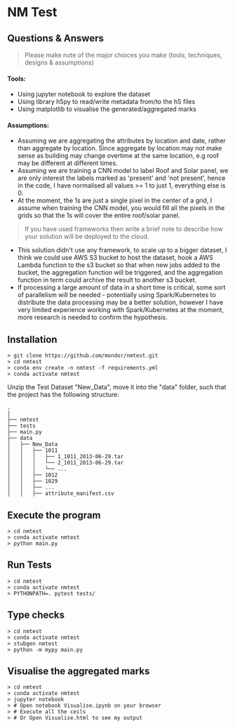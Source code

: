 # NM Test

## Questions & Answers
> Please make note of the major choices you make (tools, techniques, designs & assumptions)


#### Tools:
- Using jupyter notebook to explore the dataset
- Using library h5py to read/write metadata from/to the h5 files
- Using matplotlib to visualise the generated/aggregated marks

#### Assumptions:
- Assuming we are aggregating the attributes by location and date, rather than aggregate by location. Since aggregate by location may not make sense as building may change overtime at the same location, e.g roof may be different at different times.
- Assuming we are training a CNN model to label Roof and Solar panel, we are only interest the labels marked as 'present' and 'not present', 
hence in the code, I have normalised all values >= 1 to just 1, everything else is 0. 
- At the moment, the 1s are just a single pixel in the center of a grid, I assume when training the CNN model, you would fill all the pixels in the grids so that the 1s will cover the entire roof/solar panel.

> If you have used frameworks then write a brief note to describe how your solution will be deployed to the cloud.

- This solution didn't use any framework, to scale up to a bigger dataset, I think we could use AWS S3 bucket to host the dataset, hook a AWS Lambda function to the s3 bucket so that when new jobs added to the bucket, the aggregation function will be triggered, and the aggregation function in term could archive the result to another s3 bucket.
- If processing a large amount of data in a short time is critical, some sort of parallelism will be needed - potentially using Spark/Kubernetes to distribute the data processing may be a better solution, however I have very limited experience working with Spark/Kubernetes at the moment, more research is needed to confirm the hypothesis.    







## Installation
```
> git clone https://github.com/mondor/nmtest.git
> cd nmtest
> conda env create -n nmtest -f requirements.yml
> conda activate nmtest 
```
Unzip the Test Dataset "New_Data", move it into the "data" folder, such that the project 
has the following structure:
```
.
│   
├── nmtest
├── tests
├── main.py   
├── data                     
│   ├── New_Data
│   │   ├── 1011
│   │   │   ├── 1_1011_2013-06-29.tar
│   │   │   └── 2_1011_2013-06-29.tar
│   │   │   └── ...
│   │   ├── 1012
│   │   ├── 1029
│   │   ├── ...
│   │   ├── attribute_manifest.csv

```

## Execute the program
```
> cd nmtest
> conda activate nmtest
> python main.py
```

## Run Tests
```
> cd nmtest
> conda activate nmtest
> PYTHONPATH=. pytest tests/
```

## Type checks
```
> cd nmtest
> conda activate nmtest
> stubgen nmtest
> python -m mypy main.py 
```

## Visualise the aggregated marks
```
> cd nmtest
> conda activate nmtest
> jupyter notebook
> # Open notebook Visualise.ipynb on your browser
> # Execute all the ceils 
> # Or Open Visualise.html to see my output

```